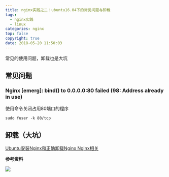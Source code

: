 ```yaml
---
title: nginx实践之二：ubuntu16.04下的常见问题与卸载
tags:
  - nginx实践
  - linux
categories: nginx
top: false
copyright: true
date: 2018-05-20 11:50:03
---
```

常见的使用问题，卸载也是大坑
<!--more-->
## 常见问题
### Nginx [emerg]: bind() to 0.0.0.0:80 failed (98: Address already in use)

使用命令关闭占用80端口的程序
 
```
sudo fuser -k 80/tcp
```



## 卸载（大坑）
[Ubuntu安装Nginx和正确卸载Nginx Nginx相关](https://www.cnblogs.com/zhaoyingjie/p/6840616.html)


**参考资料**
[]()

![](http://oankigr4l.bkt.clouddn.com/wexin.png)
